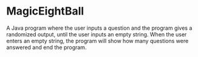 # MagicEightBall
A Java program where the user inputs a question and the program gives a randomized output, until the user inputs an empty string. When the user enters an empty string, the program will show how many questions were answered and end the program.

